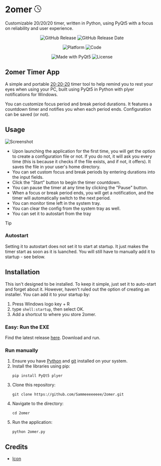 # 2omer ![Screenshot](https://github.com/Sammeeeeeeee/2omer/blob/main/clock.png?raw=true)
Customizable 20/20/20 timer, written in Python, using PyQt5 with a focus on reliability and user experience.

<p align="center">
  <img src="https://img.shields.io/github/v/release/Sammeeeeeeee/2omer" alt="GitHub Release">  
  <img src="https://img.shields.io/github/release-date/Sammeeeeeeee/2omer" alt="GitHub Release Date">
</p>

<p align="center">
  <img src="https://img.shields.io/badge/Windows-0078D6?style=for-the-badge&logo=windows&logoColor=white" alt="Platform">
  <img src="https://img.shields.io/badge/Python-3776AB?style=for-the-badge&logo=python&logoColor=white" alt="Code">
</p>

<p align="center">
  <img src="https://img.shields.io/badge/Made%20with-PyQt5-orange?style=for-the-badge&logo=python" alt="Made with PyQt5">
  <img src="https://img.shields.io/github/license/Sammeeeeeeee/2omer?style=for-the-badge" alt="License">
</p>

## 2omer Timer App
A simple and portable [20-20-20](https://www.rnib.org.uk/your-eyes/how-to-keep-your-eyes-healthy/eye-safety/#:~:text=Taking%20frequent%20breaks%20from%20the,cause%20you%20to%20need%20spectacles.) timer tool to help remind you to rest your eyes when using your PC, built using PyQt5 in Python with plyer notifications for Windows. 

You can customize focus period and break period durations. It features a countdown timer and notifies you when each period ends. Configuration can be saved (or not).

## Usage
![Screenshot](https://github.com/Sammeeeeeeee/2omer/assets/139072031/f1e1e60c-ac17-4699-8eb8-5cccc8834dcc)
- Upon launching the application for the first time, you will get the option to create a configuration file or not. If you do not, it will ask you every time (this is because it checks if the file exists, and if not, it offers). It saves the file in your user's home directory. 
- You can set custom focus and break periods by entering durations into the input fields.
- Click the "Start" button to begin the timer countdown.
- You can pause the timer at any time by clicking the "Pause" button.
- When a focus or break period ends, you will get a notification, and the timer will automatically switch to the next period.
- You can monitor time left in the system tray.
- You can clear the config from the system tray as well. 
- You can set it to autostart from the tray
> [!TIP]
> ### Autostart
> Setting it to autostart does not set it to start at startup. It just makes the timer start as soon as it is luanched. You will still have to manually add it to startup - see below.

## Installation

This isn't designed to be installed. To keep it simple, just set it to auto-start and forget about it. However, haven't ruled out the option of creating an installer. 
You can add it to your startup by:
1. Press Windows logo key + R
2. type `shell:startup`, then select OK.
3. Add a shortcut to where you store 2omer. 


### Easy: Run the EXE
Find the latest release [here](https://github.com/Sammeeeeeeee/2omer/releases "Releases"). Download and run.

### Run manually

1. Ensure you have [Python](https://www.python.org/downloads/) and [git](https://git-scm.com/downloads) installed on your system.
2. Install the libraries using pip:
   ```
   pip install PyQt5 plyer
   ```
3. Clone this repository:
   ```
   git clone https://github.com/Sammeeeeeeee/2omer.git
   ```
4. Navigate to the directory:
   ```
   cd 2omer
   ```
5. Run the application:
   ```
   python 2omer.py
   ```

## Credits

* [Icon](https://www.flaticon.com/free-icons/time-and-date)